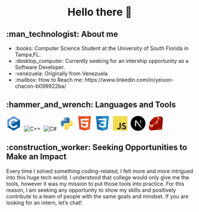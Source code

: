 <h1 align="center"> Hello there 👋 </h1 align="center">

<h2> :man_technologist: About me </h2>
<ul>
  <li> :books: Computer Science Student at the University of South Florida in Tampa,FL.</li>
  <li> :desktop_computer: Currently seeking for an intership opportunity as a Software Developer. </li>
  <li> :venezuela: Originally from Venezuela </li>
  <li> :mailbox: How to Reach me: https://www.linkedin.com/in/yeixon-chacon-b099922ba/ </li>
</ul>

<h2>:hammer_and_wrench: Languages and Tools </h2>
<div>
    <img src="https://github.com/devicons/devicon/blob/master/icons/c/c-original.svg" title="C" alt="C" width="40" height="40"/>&nbsp;
    <img src="https://raw.githubusercontent.com/isocpp/logos/master/cpp_logo.png" title="C++" alt="C++" width="40" height="40"/>&nbsp;
    <img src="https://camo.githubusercontent.com/cf8ce03b1f86674dc94383197d84300f128723ed5aeb13a2ff67fa710b219dbc/68747470733a2f2f646576656c6f7065722e6665646f726170726f6a6563742e6f72672f7374617469632f6c6f676f2f6373686172702e706e67" title="C#" alt="C#" width="40" height="40"/>&nbsp;
    <img src="https://github.com/devicons/devicon/blob/master/icons/python/python-original.svg" title="Python" alt="Python" width="40" height="40"/>&nbsp;
    <img src="https://github.com/devicons/devicon/blob/master/icons/html5/html5-original.svg" title="HTML" alt="HTML" width="40" height="40"/>&nbsp;
    <img src="https://github.com/devicons/devicon/blob/master/icons/css3/css3-original.svg" title="CSS" alt="CSS" width="40" height="40"/>&nbsp;
    <img src="https://github.com/devicons/devicon/blob/master/icons/javascript/javascript-original.svg" title="JavaScript" alt="JavaScript" width="40" height="40"/>&nbsp;
    <img src="https://github.com/devicons/devicon/blob/master/icons/nextjs/nextjs-original.svg" title="Nextjs" alt="Nextjs" width="40" height="40"/>&nbsp;
    <img src="https://github.com/devicons/devicon/blob/master/icons/ruby/ruby-original.svg" title="Ruby" alt="Ruby" width="40" height="40"/>&nbsp;
  
</div>

<h2>:construction_worker: Seeking Opportunities to Make an Impact</h2>
Every time I solved something coding-related, I felt more and more intrigued into this huge tech world. I understood that college would only give me the tools, however it was my mission to put those tools into practice. For this reason, I am seeking any opportunity to show my skills and positively contribute to a team of people with the same goals and mindset. If you are looking for an intern, let’s chat! 


